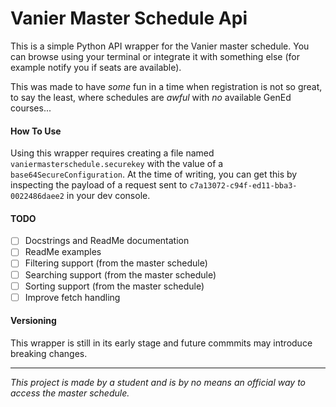 # Vanier Master Schedule Api

This is a simple Python API wrapper for the Vanier master schedule. You can browse using your terminal or integrate it with something else (for example notify you if seats are available).

This was made to have *some* fun in a time when registration is not so great, to say the least, where schedules are *awful* with *no* available GenEd courses...

#### How To Use
Using this wrapper requires creating a file named `vaniermasterschedule.securekey` with the value of a `base64SecureConfiguration`. At the time of writing, you can get this by inspecting the payload of a request sent to `c7a13072-c94f-ed11-bba3-0022486daee2` in your dev console. 


#### TODO
- [ ] Docstrings and ReadMe documentation
- [ ] ReadMe examples
- [ ] Filtering support (from the master schedule)
- [ ] Searching support (from the master schedule)
- [ ] Sorting support (from the master schedule)
- [ ] Improve fetch handling

#### Versioning
This wrapper is still in its early stage and future commmits may introduce breaking changes.

<hr>

*This project is made by a student and is by no means an official way to access the master schedule.*
